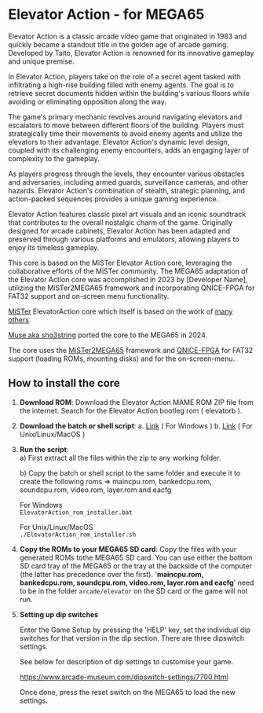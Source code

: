 Elevator Action - for MEGA65
============================

Elevator Action is a classic arcade video game that originated in 1983 and quickly became a standout title in the golden age of arcade gaming. Developed by Taito, Elevator Action is renowned for its innovative gameplay and unique premise.

In Elevator Action, players take on the role of a secret agent tasked with infiltrating a high-rise building filled with enemy agents. The goal is to retrieve secret documents hidden within the building's various floors while avoiding or eliminating opposition along the way.

The game's primary mechanic revolves around navigating elevators and escalators to move between different floors of the building. Players must strategically time their movements to avoid enemy agents and utilize the elevators to their advantage. Elevator Action's dynamic level design, coupled with its challenging enemy encounters, adds an engaging layer of complexity to the gameplay.

As players progress through the levels, they encounter various obstacles and adversaries, including armed guards, surveillance cameras, and other hazards. Elevator Action's combination of stealth, strategic planning, and action-packed sequences provides a unique gaming experience.

Elevator Action features classic pixel art visuals and an iconic soundtrack that contributes to the overall nostalgic charm of the game. Originally designed for arcade cabinets, Elevator Action has been adapted and preserved through various platforms and emulators, allowing players to enjoy its timeless gameplay.

This core is based on the MiSTer Elevator Action core, leveraging the collaborative efforts of the MiSTer community. The MEGA65 adaptation of the Elevator Action core was accomplished in 2023 by [Developer Name], utilizing the MiSTer2MEGA65 framework and incorporating QNICE-FPGA for FAT32 support and on-screen menu functionality.


[MiSTer](https://github.com/MiSTer-devel/Arcade-TaitoSystemSJ_MiSTer) ElevatorAction core which itself is based on the work of [many others](AUTHORS).

[Muse aka sho3string](https://github.com/sho3string)
ported the core to the MEGA65 in 2024.

The core uses the [MiSTer2MEGA65](https://github.com/sy2002/MiSTer2MEGA65)
framework and [QNICE-FPGA](https://github.com/sy2002/QNICE-FPGA) for
FAT32 support (loading ROMs, mounting disks) and for the
on-screen-menu.

How to install the core
-----------------------

1. **Download ROM**: Download the Elevator Action MAME ROM ZIP file from the internet.
   Search for the Elevator Action bootleg rom ( elevatorb ).
 
3. **Download the batch or shell script**:
   a. [Link](https://github.com/sho3string/ElevatorActionMEGA65/blob/master/ElevatorAction_rom_installer.bat) ( For Windows  )
   b. [Link](https://github.com/sho3string/ElevatorActionMEGA65/blob/master/ElevatorAction_rom_installer.sh)  ( For Unix/Linux/MacOS )

4. **Run the script**:  
   a) First extract all the files within the zip to any working folder.  
   
   b) Copy the batch or shell script to the same folder and execute it to create the following roms => maincpu.rom, bankedcpu.rom, soundcpu.rom, video.rom, layer.rom and eacfg  
   
   For Windows  
    `ElevatorAction_rom_installer.bat`  
       
   For Unix/Linux/MacOS  
   `./ElevatorAction_rom_installer.sh` 

5. **Copy the ROMs to your MEGA65 SD card**: Copy the files with your generated ROMs tothe MEGA65 SD card. You can use either the bottom SD card tray
of the MEGA65 or the tray at the backside of the computer (the latter has precedence over the first).
   '**maincpu.rom, bankedcpu.rom, soundcpu.rom, video.rom, layer.rom and eacfg**' need to be in the folder `arcade/elevator` on the SD card or the game will not run.


6. **Setting up dip switches**

   Enter the Game Setup by pressing the 'HELP' key, set the individual dip switches for that version in the dip section. There are three dipswitch settings.

   See below for description of dip settings to customise your game.
   
   https://www.arcade-museum.com/dipswitch-settings/7700.html

   Once done, press the reset switch on the MEGA65 to load the new settings.


   
    
